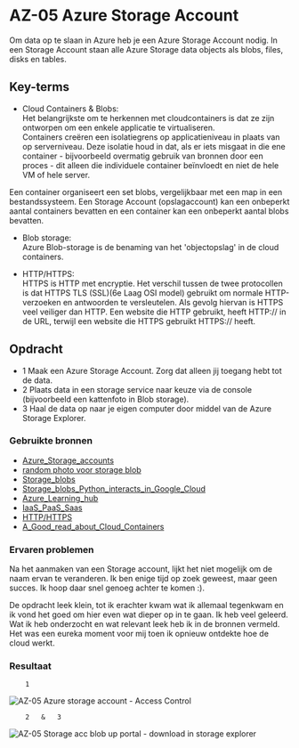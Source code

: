 # **AZ-05 Azure Storage Account**
Om data op te slaan in Azure heb je een Azure Storage Account nodig. In een Storage Account staan alle Azure Storage data objects als blobs, files, disks en tables.

## **Key-terms**
- Cloud Containers & Blobs:  
Het belangrijkste om te herkennen met cloudcontainers is dat ze zijn ontworpen om een ​​enkele applicatie te virtualiseren.  
Containers creëren een isolatiegrens op applicatieniveau in plaats van op serverniveau. Deze isolatie houd in dat, als er iets misgaat in die ene container - bijvoorbeeld overmatig gebruik van bronnen door een proces - dit alleen die individuele container beïnvloedt en niet de hele VM of hele server.  

Een container organiseert een set blobs, vergelijkbaar met een map in een bestandssysteem. Een Storage Account (opslagaccount) kan een onbeperkt aantal containers bevatten en een container kan een onbeperkt aantal blobs bevatten.  
  
- Blob storage:  
Azure Blob-storage is de benaming van het 'objectopslag' in de cloud containers. 

- HTTP/HTTPS:  
HTTPS is HTTP met encryptie. Het verschil tussen de twee protocollen is dat HTTPS TLS (SSL)(6e Laag OSI model) gebruikt om normale HTTP-verzoeken en antwoorden te versleutelen. Als gevolg hiervan is HTTPS veel veiliger dan HTTP. Een website die HTTP gebruikt, heeft HTTP:// in de URL, terwijl een website die HTTPS gebruikt HTTPS:// heeft.


## **Opdracht**  
-   1    Maak een Azure Storage Account. Zorg dat alleen jij toegang hebt tot de data.  
-   2   Plaats data in een storage service naar keuze via de console (bijvoorbeeld een kattenfoto in Blob storage).  
-   3   Haal de data op naar je eigen computer door middel van de Azure Storage Explorer.  
  

### **Gebruikte bronnen**  
- [Azure_Storage_accounts](https://docs.microsoft.com/en-us/azure/storage/common/storage-account-overview)  
- [random photo voor storage blob](https://www.computerhistory.org/timeline/2004/#169ebbe2ad45559efbc6eb3572006e5e)  
- [Storage_blobs](https://docs.microsoft.com/en-us/azure/storage/blobs/storage-blobs-overview)  
- [Storage_blobs_Python_interacts_in_Google_Cloud](https://googleapis.dev/python/storage/latest/blobs.html)
- [Azure_Learning_hub](https://docs.microsoft.com/en-us/learn/azure/?WT.mc_id=home_homepage-azureportal-learn)  
- [IaaS_PaaS_Saas](https://www.bmc.com/blogs/saas-vs-paas-vs-iaas-whats-the-difference-and-how-to-choose/)  
- [HTTP/HTTPS](https://www.venafi.com/blog/what-are-differences-between-http-https-0#:~:text=HTTPS%20is%20HTTP%20with%20encryption,uses%20HTTPS%20has%20HTTPS%3A%2F%2F.)  
- [A_Good_read_about_Cloud_Containers](https://searchcloudsecurity.techtarget.com/feature/Cloud-containers-what-they-are-and-how-they-work#:~:text=How%20do%20cloud%20containers%20work%3F%20Container%20technology%20has,and%20in%20system%20containerization%2C%20such%20as%20Linux%20Containers.)  



### **Ervaren problemen**
Na het aanmaken van een Storage account, lijkt het niet mogelijk om de naam ervan te veranderen. Ik ben enige tijd op zoek geweest, maar geen succes. Ik hoop daar snel genoeg achter te komen :).  

De opdracht leek klein, tot ik erachter kwam wat ik allemaal tegenkwam en ik vond het goed om hier even wat dieper op in te gaan. Ik heb veel geleerd. Wat ik heb onderzocht en wat relevant leek heb ik in de bronnen vermeld. Het was een eureka moment voor mij toen ik opnieuw ontdekte hoe de cloud werkt.  


### **Resultaat**  
        1 
![AZ-05 Azure storage account - Access Control](https://user-images.githubusercontent.com/95616021/146451108-e3dae6b2-fc33-4992-b19b-10bcf31e6acc.jpg)  
  
        2   &   3 
![AZ-05 Storage acc blob up portal - download in storage explorer](https://user-images.githubusercontent.com/95616021/146451275-e98d5ed0-7b31-407e-a0fa-8acbb1f505b0.jpg)  
  


